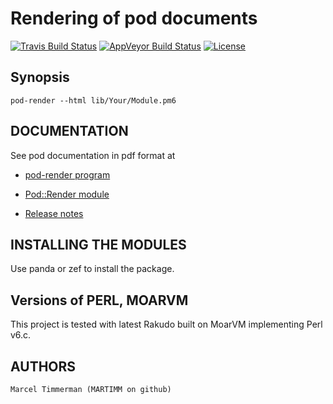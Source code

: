 # Rendering of pod documents

[![Travis Build Status](https://travis-ci.org/MARTIMM/pod-render.svg?branch=master)](https://travis-ci.org/MARTIMM/pod-render)
[![AppVeyor Build Status](https://ci.appveyor.com/api/projects/status/github/MARTIMM/pod-render?branch=master&passingText=Windows%20-%20OK&failingText=Windows%20-%20FAIL&pendingText=Windows%20-%20pending&svg=true)](https://ci.appveyor.com/project/MARTIMM/pod-render/branch/master)
[![License](http://martimm.github.io/label/License-label.svg)](http://www.perlfoundation.org/artistic_license_2_0)

## Synopsis

```
pod-render --html lib/Your/Module.pm6
```

## DOCUMENTATION

See pod documentation in pdf format at

* [pod-render program](https://github.com/MARTIMM/pod-render/blob/master/doc/pod-render.pdf)
* [Pod::Render module](https://github.com/MARTIMM/pod-render/blob/master/doc/Render.pdf)

* [Release notes](https://github.com/MARTIMM/pod-render/blob/master/doc/CHANGES.md)

## INSTALLING THE MODULES

Use panda or zef to install the package.

## Versions of PERL, MOARVM

This project is tested with latest Rakudo built on MoarVM implementing Perl v6.c.

## AUTHORS

```
Marcel Timmerman (MARTIMM on github)
```
